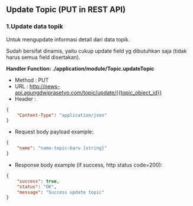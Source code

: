 ## Update Topic (PUT in REST API)

### 1.Update data topik

Untuk mengupdate informasi detail dari data topik.

Sudah bersifat dinamis, yaitu cukup update field yg dibutuhkan saja (tidak harus semua field disertakan).

**Handler Function: ./application/module/Topic.updateTopic** 

* Method : PUT
* URL : http://news-api.agungdwiprasetyo.com/topic/update/{{topic_object_id}}
* Header : 
```json
{
	"Content-Type": "application/json"
}
```
* Request body payload example:
```json
{
	"name": "nama-topic-baru [string]"
}
```

* Response body example (if success, http status code=200):
```json
{
    "success": true,
    "status": "OK",
    "message": "Success update topic"
}
```
